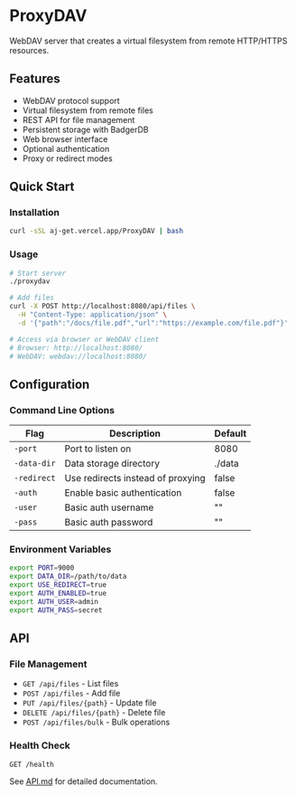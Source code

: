 # ProxyDAV

WebDAV server that creates a virtual filesystem from remote HTTP/HTTPS resources.

## Features

- WebDAV protocol support
- Virtual filesystem from remote files  
- REST API for file management
- Persistent storage with BadgerDB
- Web browser interface
- Optional authentication
- Proxy or redirect modes

## Quick Start

### Installation

```bash
curl -sSL aj-get.vercel.app/ProxyDAV | bash
```

### Usage

```bash
# Start server
./proxydav

# Add files
curl -X POST http://localhost:8080/api/files \
  -H "Content-Type: application/json" \
  -d '{"path":"/docs/file.pdf","url":"https://example.com/file.pdf"}'

# Access via browser or WebDAV client
# Browser: http://localhost:8080/
# WebDAV: webdav://localhost:8080/
```

## Configuration

### Command Line Options

| Flag | Description | Default |
|------|-------------|---------|
| `-port` | Port to listen on | 8080 |
| `-data-dir` | Data storage directory | ./data |
| `-redirect` | Use redirects instead of proxying | false |
| `-auth` | Enable basic authentication | false |
| `-user` | Basic auth username | "" |
| `-pass` | Basic auth password | "" |

### Environment Variables

```bash
export PORT=9000
export DATA_DIR=/path/to/data
export USE_REDIRECT=true
export AUTH_ENABLED=true
export AUTH_USER=admin
export AUTH_PASS=secret
```

## API

### File Management

- `GET /api/files` - List files
- `POST /api/files` - Add file
- `PUT /api/files/{path}` - Update file
- `DELETE /api/files/{path}` - Delete file
- `POST /api/files/bulk` - Bulk operations

### Health Check

```http
GET /health
```

See [API.md](API.md) for detailed documentation.

